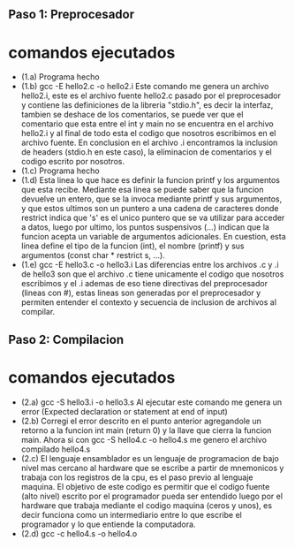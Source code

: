 ## Paso 1: Preprocesador ##
# comandos ejecutados #
- (1.a) Programa hecho
- (1.b) gcc -E hello2.c -o hello2.i
Este comando me genera un archivo hello2.i, este es el archivo fuente hello2.c pasado por el preprocesador y contiene las definiciones de la libreria "stdio.h", es decir la interfaz, tambien se deshace de los comentarios, se puede ver que el comentario que esta entre el int y main no se encuentra en el archivo hello2.i y al final de todo esta el codigo que nosotros escribimos en el archivo fuente. En conclusion en el archivo .i encontramos la inclusion de headers (stdio.h en este caso), la eliminacion de comentarios y el codigo escrito por nosotros.
- (1.c) Programa hecho  
- (1.d) Esta linea lo que hace es definir la funcion printf y los argumentos que esta recibe. Mediante esa linea se puede saber que la funcion devuelve un entero, que se la invoca mediante printf y sus argumentos, y que estos ultimos son un puntero a una cadena de caracteres donde restrict indica que 's' es el unico puntero que se va utilizar para acceder a datos, luego por ultimo, los puntos suspensivos (...) indican que la funcion acepta un variable de argumentos adicionales. En cuestion, esta linea define el tipo de la funcion (int), el nombre (printf) y sus argumentos (const char * restrict s, ...).
- (1.e) gcc -E hello3.c -o hello3.i
Las diferencias entre los archivos .c y .i de hello3 son que el archivo .c tiene unicamente el codigo que nosotros escribimos y el .i ademas de eso tiene directivas del preprocesador (lineas con #), estas lineas son generadas por el preprocesador y permiten entender el contexto y secuencia de inclusion de archivos al compilar.

## Paso 2: Compilacion ##
# comandos ejecutados #
- (2.a) gcc -S hello3.i -o hello3.s
Al ejecutar este comando me genera un error (Expected declaration or statement at end of input) 
- (2.b) Corregi el error descrito en el punto anterior agregandole un retorno a la funcion int main (return 0) y la llave que cierra la funcion main. Ahora si con gcc -S hello4.c -o hello4.s me genero el archivo compilado hello4.s
- (2.c) El lenguaje ensamblador es un lenguaje de programacion de bajo nivel mas cercano al hardware que se escribe a partir de mnemonicos y trabaja con los registros de la cpu, es el paso previo al lenguaje maquina. El objetivo de este codigo es permitir que el codigo fuente (alto nivel) escrito por el programador pueda ser entendido luego por el hardware que trabaja mediante el codigo maquina (ceros y unos), es decir funciona como un intermediario entre lo que escribe el programador y lo que entiende la computadora.
- (2.d) gcc -c hello4.s -o hello4.o


